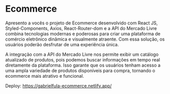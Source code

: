 # Ecommerce

Apresento a vocês o projeto de Ecommerce desenvolvido com React JS, Styled-Components, Axios, React-Router-dom e a API do Mercado Livre combina tecnologias modernas e poderosas para criar uma plataforma de comércio eletrônico dinâmica e visualmente atraente. Com essa solução, os usuários poderão desfrutar de uma experiência única.

A integração com a API do Mercado Livre nos permite exibir um catálogo atualizado de produtos, pois podemos buscar informações em tempo real diretamente da plataforma. Isso garante que os usuários tenham acesso a uma ampla variedade de produtos disponíveis para compra, tornando o ecommerce mais atrativo e funcional.


Deploy: https://gabrielfula-ecommerce.netlify.app/
